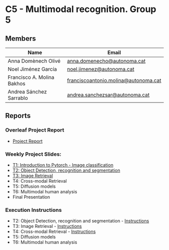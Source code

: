 # C5 -  Multimodal recognition. Group 5

## Members

| Name                       | Email |
|----------------------------|-------|
| Anna Domènech Olivé        |  anna.domenecho@autonoma.cat|
| Noel Jiménez García        | noel.jimenez@autonoma.cat|
| Francisco A. Molina Bakhos | franciscoantonio.molina@autonoma.cat|
| Andrea Sánchez Sarrablo    | andrea.sanchezsar@autonoma.cat|


## Reports 

### Overleaf Project Report

- [Project Report](https://www.overleaf.com/read/dxygqtczmvrg#3e2723)

### Weekly Project Slides:

- [T1: Introduction to Pytorch - Image classification](https://docs.google.com/presentation/d/19ssEp37PrmSr4Sil_Iis9pQ4oS4kJtUTtwpkvF2iu-g/edit?usp=sharing)
- [T2: Object Detection, recognition and segmentation](https://docs.google.com/presentation/d/1gj991bReWPvDoP6x7Yh8r9R2Cg4AFWeFIIWbCNNVb4Y/edit?usp=sharing)
- [T3: Image Retrieval](https://docs.google.com/presentation/d/1HVDi-use0Q8l9lh8sCHTm0p-LRPKiGv-iEM5hkNTH80/edit?usp=sharing)
- T4: Cross-modal Retrieval
- T5: Diffusion models
- T6: Multimodal human analysis
- Final Presentation

### Execution Instructions

- T2: Object Detection, recognition and segmentation - [Instructions](Week%202/README.md)
- T3: Image Retrieval - [Instructions](Week%203/README.md)
- T4: Cross-modal Retrieval - [Instructions](Week%204/README.md)
- T5: Diffusion models
- T6: Multimodal human analysis





